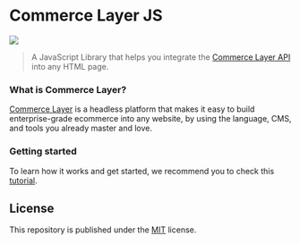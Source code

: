# Commerce Layer JS

[![](https://data.jsdelivr.com/v1/package/npm/@commercelayer/js-dropin/badge)](https://www.jsdelivr.com/package/npm/@commercelayer/js-dropin)

> A JavaScript Library that helps you integrate the [Commerce Layer API](https://commercelayer.io/api/reference/) into any HTML page.

### What is Commerce Layer?

[Commerce Layer](https://commercelayer.io/) is a headless platform that makes it easy to build enterprise-grade ecommerce into any website, by using the language, CMS, and tools you already master and love.

### Getting started

To learn how it works and get started, we recommend you to check this [tutorial](https://github.com/commercelayer/static-commerce).

## License

This repository is published under the [MIT](LICENSE) license.
